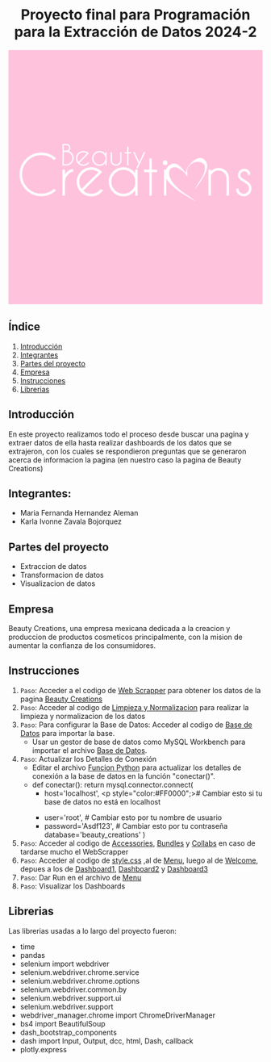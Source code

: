 <h1 align="center"> Proyecto final para Programación para la Extracción de Datos 2024-2 </h1>
   <p align="center">
   <img src="assets/imagenes/bc.png">
   </p>

## Índice
1. [Introducción](#introducción)
2. [Integrantes](#Integrantes)
3. [Partes del proyecto](#Partes-del-proyecto)
4. [Empresa](#Empresa)
6. [Instrucciones](#Instrucciones)
7. [Librerias](#Librerias)

## Introducción
En este proyecto realizamos todo el proceso desde buscar una pagina y extraer datos de ella hasta realizar dashboards de los datos que se extrajeron, con los cuales se respondieron preguntas que se generaron acerca de informacion la pagina (en nuestro caso la pagina de Beauty Creations)

## Integrantes:
- Maria Fernanda Hernandez Aleman
- Karla Ivonne Zavala Bojorquez

## Partes del proyecto
- Extraccion de datos
- Transformacion de datos
- Visualizacion de datos

## Empresa
Beauty Creations, una empresa mexicana dedicada a la creacion y produccion de productos cosmeticos principalmente, con la mision de aumentar la confianza de los consumidores.

## Instrucciones
1. `Paso`: Acceder a el codigo de <a href="Web_Scraping_bc.py">Web Scrapper</a> para obtener los datos de la pagina <a href="https://beautycreationscosmetics.com.mx/">Beauty Creations</a>
2. `Paso`: Acceder al codigo de <a href="Clean_bc.py">Limpieza y Normalizacion</a> para realizar la limpieza y normalizacion de los datos
3. `Paso`: Para configurar la Base de Datos: Acceder al codigo de <a href="beauty_creations.sql">Base de Datos</a> para importar la base.
   - Usar un gestor de base de datos como MySQL Workbench para importar el archivo <a href="beauty_creations.sql">Base de Datos</a>.
4. `Paso`: Actualizar los Detalles de Conexión
   - Editar el archivo <a href="funcion_python_sql.py">Funcion Python</a> para actualizar los detalles de conexión a la base de datos en la función "conectar()".
   - def conectar():
    return mysql.connector.connect(
        - host='localhost', <p style="color:#FF0000";># Cambiar esto si tu base de datos no está en localhost</p> 
        - user='root',       # Cambiar esto por tu nombre de usuario
        - password='Asdf123', # Cambiar esto por tu contraseña
         <br>database='beauty_creations'
    )
5. `Paso`: Acceder al codigo de <a href="assets/datasets/Clean_bc_accessories.csv">Accessories</a>, <a href="assets/datasets/Clean_bc_bundles.csv">Bundles</a> y <a href="assets/datasets/Clean_bc_collabs.csv">Collabs</a> en caso de tardarse mucho el WebScrapper
6. `Paso`: Acceder al codigo de <a href="assets/style.css">style.css</a> ,al de <a href="menu.py">Menu</a>, luego al de <a href="welcome.py">Welcome</a>, depues a los de <a href="dashboard_uno.py">Dashboard1</a>, <a href="dashboard_dos.py">Dashboard2</a> y <a href="dashboard_tres.py">Dashboard3</a>
7. `Paso`: Dar Run en el archivo de <a href="menu.py">Menu</a>
8. `Paso`: Visualizar los Dashboards



## Librerias
Las librerias usadas a lo largo del proyecto fueron:
- time
- pandas
- selenium import webdriver
- selenium.webdriver.chrome.service
- selenium.webdriver.chrome.options
- selenium.webdriver.common.by
- selenium.webdriver.support.ui
- selenium.webdriver.support
- webdriver_manager.chrome import ChromeDriverManager
- bs4 import BeautifulSoup
- dash_bootstrap_components
- dash import Input, Output, dcc, html, Dash, callback
- plotly.express



